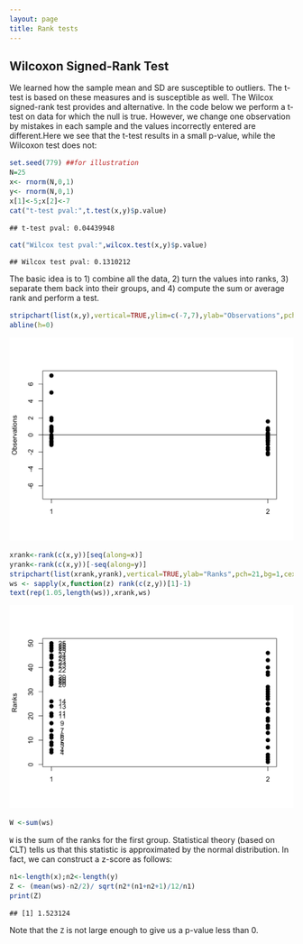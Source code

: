 ```yaml
---
layout: page
title: Rank tests
---
```




## Wilcoxon Signed-Rank Test

We learned how the sample mean and SD are susceptible to outliers. The t-test is based on these measures and is susceptible as well. The Wilcox signed-rank test provides and alternative. In the code below we perform a t-test on data for which the null is true. However, we change one observation by mistakes in each sample and the values incorrectly entered are different.Here we see that the t-test results in a small p-value, while the Wilcoxon test does not:


```r
set.seed(779) ##for illustration
N=25
x<- rnorm(N,0,1)
y<- rnorm(N,0,1)
x[1]<-5;x[2]<-7
cat("t-test pval:",t.test(x,y)$p.value)
```

```
## t-test pval: 0.04439948
```

```r
cat("Wilcox test pval:",wilcox.test(x,y)$p.value)
```

```
## Wilcox test pval: 0.1310212
```

The basic idea is to 1) combine all the data, 2) turn the values into ranks, 3) separate them back into their groups, and 4) compute the sum or average rank and perform a test.



```r
stripchart(list(x,y),vertical=TRUE,ylim=c(-7,7),ylab="Observations",pch=21,bg=1,cex=1.25)
abline(h=0)
```

![plot of chunk unnamed-chunk-2](images/R/ranktest-unnamed-chunk-2-1.png) 

```r
xrank<-rank(c(x,y))[seq(along=x)]
yrank<-rank(c(x,y))[-seq(along=y)]
stripchart(list(xrank,yrank),vertical=TRUE,ylab="Ranks",pch=21,bg=1,cex=1.25)
ws <- sapply(x,function(z) rank(c(z,y))[1]-1)
text(rep(1.05,length(ws)),xrank,ws)
```

![plot of chunk unnamed-chunk-2](images/R/ranktest-unnamed-chunk-2-2.png) 

```r
W <-sum(ws) 
```

`W` is the sum of the ranks for the first group. Statistical theory (based on CLT) tells us that this statistic is approximated by the normal distribution. In fact, we can construct a z-score as follows:


```r
n1<-length(x);n2<-length(y)
Z <- (mean(ws)-n2/2)/ sqrt(n2*(n1+n2+1)/12/n1)
print(Z)
```

```
## [1] 1.523124
```

Note that the `Z` is not large enough to give us a p-value less than 0.

